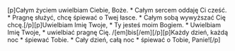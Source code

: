 [p]Całym życiem uwielbiam Ciebie, Boże. * Całym sercem oddaję Ci cześć. * Pragnę służyć, chcę śpiewać o Twej łasce. * Całym sobą wywyższać Cię chcę.[/p][p]Uwielbiam Imię Twoje, * Ty jesteś moim Bogiem. * Uwielbiam Imię Twoje, * uwielbiać pragnę Cię. /[em]bis[/em][/p][p]Każdy dzień, każdą noc * śpiewać Tobie. * Cały dzień, całą noc * śpiewać o Tobie, Panie![/p]